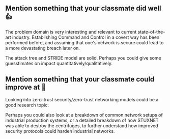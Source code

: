 ## Mention something that your classmate did well 👍

The problem domain is very interesting and relevant to current state-of-the-art industry. Establishing Command and Control in a covert way has been performed before, and assuming that one's network is secure could lead to a more devastating breach later on.

The attack tree and STRIDE model are solid. Perhaps you could give some guesstimates on impact quantitatively/qualitatively.

## Mention something that your classmate could improve at 📝

Looking into zero-trust security/zero-trust networking models could be a good research topic.

Perhaps you could also look at a breakdown of common network setups of industrial production systems, or a detailed breakdown of how STUXNET was able to destroy the centrifuges, to further understand how improved security protocols could harden industrial networks.